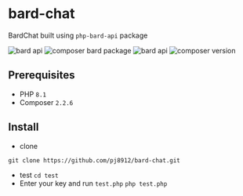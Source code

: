 # bard-chat
BardChat built using `php-bard-api` package

<p align="left">
<a><img alt="bard api"  src="https://img.shields.io/badge/php-8.1-default"></a>
<a><img alt="composer bard package" src="https://img.shields.io/badge/composer-BardAPI-default"></a>
<a><img alt="bard api"  src="https://img.shields.io/badge/BardAPI-default"></a>
<a><img alt="composer version"  src="https://img.shields.io/badge/composer-2.2.6-orange"></a>
</p>

## Prerequisites
- PHP `8.1`
- Composer `2.2.6`

## Install 
- clone 
```
git clone https://github.com/pj8912/bard-chat.git
```
- test
`cd test`
 - Enter your key and run `test.php`
 `php test.php` 

